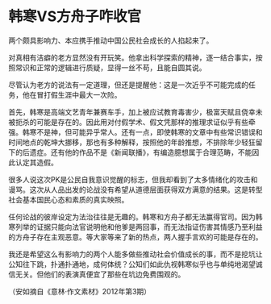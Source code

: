 # 韩寒VS方舟子咋收官

两个颇具影响力、本应携手推动中国公民社会成长的人掐起来了。 

对真相有洁癖的老方显然没有开玩笑。他拿出科学探索的精神，逐一结合事实，按照常识和正常的逻辑进行质疑，显得一丝不苟，且能自圆其说。 

尽管认为老方的说法有一定道理，但还是提醒他：这是一次近乎不可能完成的任务，他在冒打假生涯中最大一次险。 

首先，韩寒是高端文艺青年兼赛车手，加上被应试教育毒害少，极富天赋且侥幸未被扼杀的可能是存在的。因此用对付假学术、假文凭那样的推理求证似乎有些牵强。韩寒不是神，但可能异乎常人。还有一点，即使韩寒的文章中有些常识错误和时间地点的乾坤大挪移，那也有多种解释，按照他的年龄推想，不排除年少轻狂留下的后遗症。还有他的作品不是《新闻联播》，有编造臆想属于合理范畴，不能因此认定其造假。 

很多人说这次PK是公民自我意识觉醒的标志，但我却看到了太多情绪化的攻击和谩骂。这次从人品出发的论战没有希望从道德层面获得双方满意的结果。这是转型社会基本国民心态和素质的真实映照。 

任何论战的彼岸设定为法治往往是无趣的。韩寒和方舟子都无法赢得官司。因为韩寒列举的证据只能向法官说明他和他爹是两回事，而无法指证伤害其情感乃至利益的方舟子存在主观恶意。等大家等来了新的热点，两人握手言欢的可能是存在的。 

我还是希望这么有影响力的两个人能多做些推动社会价值成长的事，而不是挖坑让公知往下跳，扑通扑通地，成何体统？公知们如此仇视韩寒似乎也与单纯地渴望诚信无关。但他们的表演真便宜了那些在坑边免费围观的。 

（安如摘自《意林·作文素材》2012年第3期）
